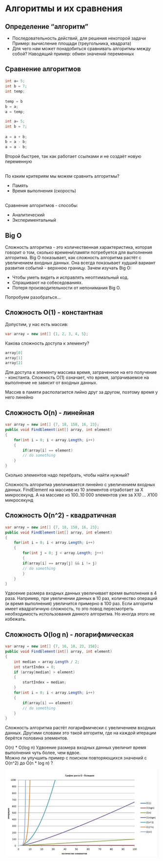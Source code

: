 # Алгоритмы и их сравнения

## Определение “алгоритм”
* Последовательность действий, для решения некоторой задачи Пример: вычисление площади (треугольника, квадрата)
* Для чего нам может понадобиться сравнивать алгоритмы между собой?
Наводящий пример: обмен значений переменных

## Сравнение алгоритмов

```C#
int a= 5;
int b = 7;
int temp;

temp = b
b = a;
a = temp;
```

```C#
int a= 5;
int b = 7;

a = a + b;
b = a - b;
a = a - b;
```

Второй быстрее, так как работает ссылками и не создаёт новую переменную

<br>По каким критериям мы можем сравнить алгоритмы?
* Память
* Время выполнения (скорость)

<br> Сравнение алгоритмов - способы:
* Аналитический
* Экспериментальный

## Big O
Сложность алгоритма - это количественная характеристика, которая говорит о том, сколько времени\памяти потребуется для выполнения алгоритма.
Big O показывает, как сложность алгоритма растёт с увеличением входных данных. Она всегда показывает худший вариант развития событий - верхнюю границу.
Зачем изучать Big O:
* Чтобы уметь видеть и исправлять неоптимальный код.
* Спрашивают на собеседованиях.
* Потеря производительности от непонимания Big O.

Попробуем разобраться…


## Сложность О(1) - константная 
Допустим, у нас есть массив:
```C# 
var array = new int[] {1, 2, 3, 4, 5};
```
Какова сложность доступа к элементу?
```c#
array[0]
array[1]
array[2]
```

Для доступа к элементу массива время, затраченное на его получение - константа.
Сложность О(1) означает, что время, затрачиваемое на выполнение не зависит от входных данных.

Массив в памяти располагается лийно друг за другом, поэтому время у него линейно

## Сложность O(n) - линейная
```C#
var array = new int[] {7, 18, 158, 16, 23};
public void FindElement(int[] array, int element)
{
    for(int i = 0; i < array.Length; i++)
    {
        if(array[i] == element)
        // do something
    }
}

```
Сколько элементов надо перебрать, чтобы найти нужный?


Сложность алгоритма увеличивается линейно с увеличением входных данных.
FindElement на массиве из 10 элементов отработает за Х микросекунд.
А на массиве из 100..10 000 элементов уже за Х*10 … Х*100 микросекунд

## Сложность O(n^2) - квадратичная

```C#
var array = new int[] {7, 18, 158, 16, 23};
public void FindElement(int[] array, int element)
{
    for(int i = 0; i < array.Length; i++)
    {
        for(int j = 0; j < array.Length; j++)
        {
        if(array[i] == array[j] && i != j)
        // do something
        }
    }
}
```

Удвоение размера входных данных увеличивает время выполнения в 4 раза.
Например, при увеличении данных в 10 раз, количество операций (и время выполнения) увеличится примерно в 100 раз.
Если алгоритм имеет квадратичную сложность, то это повод пересмотреть необходимость использования данного алгоритма. Но иногда этого не избежать.

## Сложность O(log n) - логарифмическая
```C#
var array = new int[] {7, 16, 18, 23, 158};
public void FindElement(int[] array, int element)
{
    int median = array.Length / 2;
    int startIndex = 0;
    if (array[median] > element)
    {
        startIndex = median;
    }
    for(int i = 0; i < array.Length; i++)
    {
        if(array[i] == element)
        // do something
    }
}
```

Сложность алгоритма растёт логарифмически с увеличением входных данных.
Другими словами это такой алгоритм, где на каждой итерации берётся половина элементов. 

O(n) * O(log n)
Удвоение размера входных данных увеличит время выполнения чуть более, чем вдвое.
<br>Можно ли улучшить пример с поиском повторяющихся значений с O(n^2) до O(n * log n) ?</br>

![Image alt](https://github.com/IlyaGall/C-/blob/main/13%20%D0%90%D0%BD%D0%B0%D0%BB%D0%B8%D0%B7%20%D1%81%D0%BB%D0%BE%D0%B6%D0%BD%D0%BE%D1%81%D1%82%D0%B8%20%D0%B0%D0%BB%D0%B3%D0%BE%D1%80%D0%B8%D1%82%D0%BC%D0%BE%D0%B2%20%D0%B8%20%D1%81%D0%BE%D1%80%D1%82%D0%B8%D1%80%D0%BE%D0%B2%D0%BA%D0%B0/img/1.PNG)
